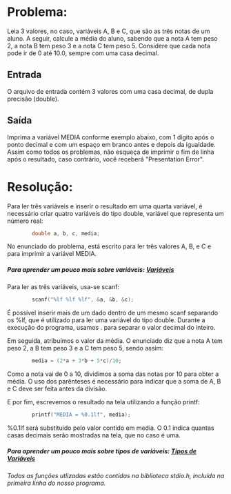 # Problema:

Leia 3 valores, no caso, variáveis A, B e C, que são as três notas de um aluno. A seguir, calcule a média do aluno, sabendo que a nota A tem peso 2, a nota B tem peso 3 e a nota C tem peso 5. Considere que cada nota pode ir de 0 até 10.0, sempre com uma casa decimal.

## Entrada

O arquivo de entrada contém 3 valores com uma casa decimal, de dupla precisão (double).

## Saída

Imprima a variável MEDIA conforme exemplo abaixo, com 1 dígito após o ponto decimal e com um espaço em branco antes e depois da igualdade. Assim como todos os problemas, não esqueça de imprimir o fim de linha após o resultado, caso contrário, você receberá "Presentation Error".

# Resolução:

Para ler três variáveis e inserir o resultado em uma quarta variável, é necessário criar quatro variáveis do tipo double, variável que representa um número real:
```c
        double a, b, c, media;
```
No enunciado do problema, está escrito para ler três valores A, B, e C e para imprimir a variável MEDIA.

##### Para aprender um pouco mais sobre variáveis: [Variáveis](http://linguagemc.com.br/variaveis-em-linguagem-c/)

Para ler as três variáveis, usa-se scanf:
```c
        scanf("%lf %lf %lf", &a, &b, &c);
```
É possível inserir mais de um dado dentro de um mesmo scanf separando os %lf, que é utilizado para ler uma variável do tipo double. Durante a execução do programa, usamos . para separar o valor decimal do inteiro.

Em seguida, atribuímos o valor da média. O enunciado diz que a nota A tem peso 2, a B tem peso 3 e a C tem peso 5, sendo assim:
```c
        media = (2*a + 3*b + 5*c)/10;
```
Como a nota vai de 0 a 10, dividimos a soma das notas por 10 para obter a média. O uso dos parênteses é necessário para indicar que a soma de A, B e C deve ser feita antes da divisão.

E por fim, escrevemos o resultado na tela utilizando a função printf:
```c
        printf("MEDIA = %0.1lf", media);
```
%0.1lf será substituido pelo valor contido em media. O 0.1 indica quantas casas decimais serão mostradas na tela, que no caso é uma.
##### Para aprender um pouco mais sobre tipos de variáveis: [Tipos de Variáveis](http://linguagemc.com.br/tipos-de-dados-em-c/)

###### Todas as funções utlizadas estão contidas na biblioteca stdio.h, incluída na primeira linha do nosso programa.
